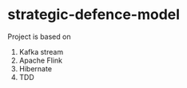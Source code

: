 # strategic-defence-model
Project is based on
  1. Kafka stream
  2. Apache Flink
  3. Hibernate
  4. TDD

